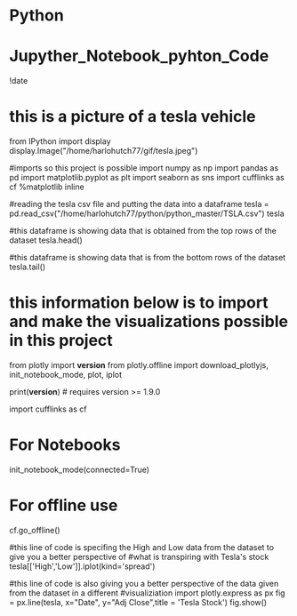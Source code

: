 # Python
# Jupyther_Notebook_pyhton_Code

!date

# this is a picture of a tesla vehicle
from IPython import display
display.Image("/home/harlohutch77/gif/tesla.jpeg")

#imports so this project is possible
import numpy as np
import pandas as pd
import matplotlib.pyplot as plt
import seaborn as sns
import cufflinks as cf
%matplotlib inline

#reading the tesla csv file and putting the data into a dataframe
tesla = pd.read_csv("/home/harlohutch77/python/python_master/TSLA.csv")
tesla

#this dataframe is showing data that is obtained from the top rows of the dataset
tesla.head()

#this dataframe is showing data that is from the bottom rows of the dataset
tesla.tail()

# this information below is to import and make the visualizations possible in this project
from plotly import __version__
from plotly.offline import download_plotlyjs, init_notebook_mode, plot, iplot

print(__version__) # requires version >= 1.9.0

import cufflinks as cf

# For Notebooks
init_notebook_mode(connected=True)

# For offline use
cf.go_offline()

<div class="pirk">
#this line of code is specifing the High and Low data from the dataset to give you a better perspective of
#what is transpiring with Tesla's stock
tesla[['High','Low']].iplot(kind='spread')</div><i class="fa fa-lightbulb-o "></i>

#this line of code is also giving you a better perspective of the data given from the dataset in a different 
#visualiziation
import plotly.express as px
fig = px.line(tesla, x="Date", y="Adj Close",title = 'Tesla Stock')
fig.show()


